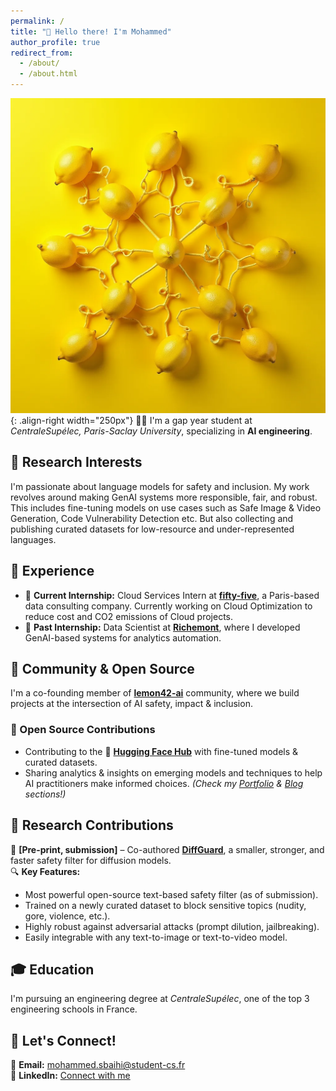 ```yaml
---
permalink: /
title: "👋 Hello there! I'm Mohammed"
author_profile: true
redirect_from: 
  - /about/
  - /about.html
---
```



![lemonai](/images/lemonai.png.png){: .align-right width="250px"}
👨‍💻 I'm a gap year student at *CentraleSupélec, Paris-Saclay University*, specializing in **AI engineering**.  

## 🔬 Research Interests  
I'm passionate about language models for safety and inclusion. My work revolves around making GenAI systems more responsible, fair, and robust. This includes fine-tuning models on use cases such as Safe Image & Video Generation, Code Vulnerability Detection etc. But also collecting and publishing curated datasets for low-resource and under-represented languages.

## 💼 Experience  
- 🎯 **Current Internship:** Cloud Services Intern at [**fifty-five**](https://www.fifty-five.com/), a Paris-based data consulting company. Currently working on Cloud Optimization to reduce cost and CO2 emissions of Cloud projects. 
- 💎 **Past Internship:** Data Scientist at [**Richemont**](https://www.richemont.com/), where I developed GenAI-based systems for analytics automation.  

## 🚀 Community & Open Source  
I'm a co-founding member of [**lemon42-ai**](https://github.com/lemon42-ai) community, where we build projects at the intersection of AI safety, impact & inclusion.

### 🔗 Open Source Contributions  
- Contributing to the 🤗 [**Hugging Face Hub**](https://huggingface.co/lemon42-ai) with fine-tuned models & curated datasets.  
- Sharing analytics & insights on emerging models and techniques to help AI practitioners make informed choices. *(Check my [Portfolio](#) & [Blog](#) sections!)*  

## 📝 Research Contributions  
📄 **[Pre-print, submission]** – Co-authored [**DiffGuard**](https://arxiv.org/abs/2412.00064), a smaller, stronger, and faster safety filter for diffusion models. <br>
🔍 **Key Features:**  
- Most powerful open-source text-based safety filter (as of submission).  
- Trained on a newly curated dataset to block sensitive topics (nudity, gore, violence, etc.).  
- Highly robust against adversarial attacks (prompt dilution, jailbreaking).  
- Easily integrable with any text-to-image or text-to-video model.  

## 🎓 Education  
I'm pursuing an engineering degree at *CentraleSupélec*, one of the top 3 engineering schools in France.  

## 🤝 Let's Connect!  
📩 **Email:** [mohammed.sbaihi@student-cs.fr](mailto:mohammed.sbaihi@student-cs.fr)  
🔗 **LinkedIn:** [Connect with me](https://www.linkedin.com/in/mohammed-sbaihi-aa6493254/)  


